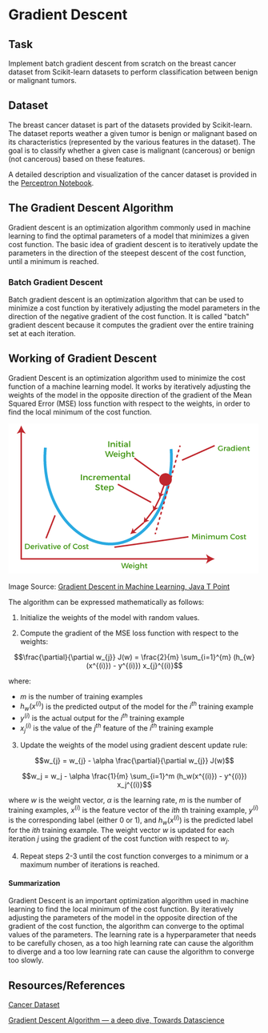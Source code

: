 # Gradient Descent 

## Task
Implement batch gradient descent from scratch on the breast cancer dataset from Scikit-learn datasets to perform classification between benign or malignant tumors. 

## Dataset
The breast cancer dataset is part of the datasets provided by Scikit-learn. The dataset reports weather a given tumor is benign or malignant based on its characteristics (represented by the various features in the dataset). The goal is to classify whether a given case is malignant (cancerous) or benign (not cancerous) based on these features.

A detailed description and visualization of the cancer dataset is provided in the [Perceptron Notebook](https://github.com/kashifliaqat/Data_Science_and_Machine-Learning/blob/main/Supervised_Learning/1_Perceptron/Perceptron.ipynb). 

## The Gradient Descent Algorithm
Gradient descent is an optimization algorithm commonly used in machine learning to find the optimal parameters of a model that minimizes a given cost function. The basic idea of gradient descent is to iteratively update the parameters in the direction of the steepest descent of the cost function, until a minimum is reached.

### Batch Gradient Descent
Batch gradient descent is an optimization algorithm that can be used to minimize a cost function by iteratively adjusting the model parameters in the direction of the negative gradient of the cost function. It is called "batch" gradient descent because it computes the gradient over the entire training set at each iteration.

## Working of Gradient Descent
Gradient Descent is an optimization algorithm used to minimize the cost function of a machine learning model. It works by iteratively adjusting the weights of the model in the opposite direction of the gradient of the Mean Squared Error (MSE) loss function with respect to the weights, in order to find the local minimum of the cost function.

<img src="https://github.com/kashifliaqat/Data_Science_and_Machine-Learning/raw/main/Images/grad_desc.png" alt="Gradient Descent">

Image Source: [Gradient Descent in Machine Learning, Java T Point](https://www.javatpoint.com/gradient-descent-in-machine-learning)

The algorithm can be expressed mathematically as follows:

1. Initialize the weights of the model with random values.

2. Compute the gradient of the MSE loss function with respect to the weights:

$$\frac{\partial}{\partial w_{j}} J(w) = \frac{2}{m} \sum_{i=1}^{m} (h_{w}(x^{(i)}) - y^{(i)}) x_{j}^{(i)}$$

where:
- $m$ is the number of training examples
- $h_{w}(x^{(i)})$ is the predicted output of the model for the $i^{th}$ training example
- $y^{(i)}$ is the actual output for the $i^{th}$ training example
- $x_{j}^{(i)}$ is the value of the $j^{th}$ feature of the $i^{th}$ training example

3. Update the weights of the model using gradient descent update rule:

$$w_{j} = w_{j} - \alpha \frac{\partial}{\partial w_{j}} J(w)$$


$$w_j = w_j - \alpha \frac{1}{m} \sum_{i=1}^m (h_w(x^{(i)}) - y^{(i)}) x_j^{(i)}$$

where $w$ is the weight vector, $\alpha$ is the learning rate, $m$ is the number of training examples, $x^{(i)}$ is the feature vector of the $ith$ th training example, $y^{(i)}$ is the corresponding label (either 0 or 1), and $h_w(x^{(i)})$ is the predicted label for the $ith$ training example. The weight vector $w$ is updated for each iteration $j$ using the gradient of the cost function with respect to $w_j$.

4. Repeat steps 2-3 until the cost function converges to a minimum or a maximum number of iterations is reached.

#### Summarization
Gradient Descent is an important optimization algorithm used in machine learning to find the local minimum of the cost function. By iteratively adjusting the parameters of the model in the opposite direction of the gradient of the cost function, the algorithm can converge to the optimal values of the parameters. The learning rate is a hyperparameter that needs to be carefully chosen, as a too high learning rate can cause the algorithm to diverge and a too low learning rate can cause the algorithm to converge too slowly.

## Resources/References
[Cancer Dataset](https://scikit-learn.org/stable/modules/generated/sklearn.datasets.load_breast_cancer.html) 

[Gradient Descent Algorithm — a deep dive, Towards Datascience](https://towardsdatascience.com/gradient-descent-algorithm-a-deep-dive-cf04e8115f21)
